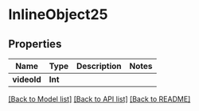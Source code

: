 # InlineObject25

## Properties
Name | Type | Description | Notes
------------ | ------------- | ------------- | -------------
**videoId** | **Int** |  | 

[[Back to Model list]](../README.md#documentation-for-models) [[Back to API list]](../README.md#documentation-for-api-endpoints) [[Back to README]](../README.md)


